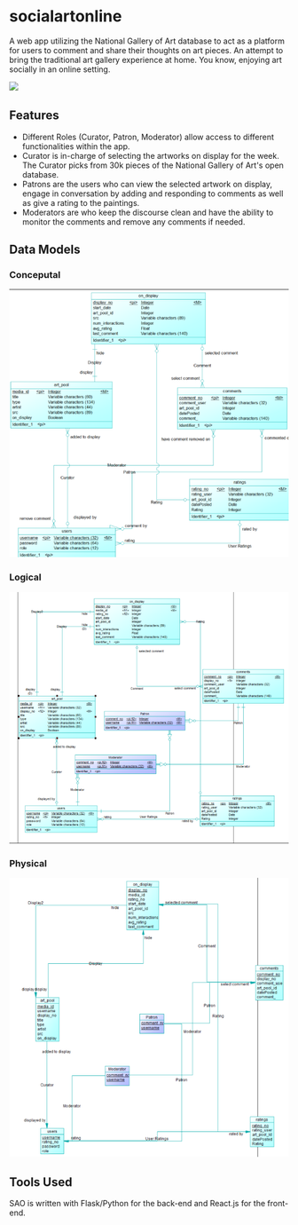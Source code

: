 # socialartonline

A web app utilizing the National Gallery of Art database to act as a platform for users to comment and share their thoughts on art pieces. An attempt to bring the traditional art gallery experience at home. You know, enjoying art socially in an online setting.

![](https://clickamericana.com/wp-content/uploads/Museum-scene-Ferris-Buellers-Day-Off-1986.jpg)

## Features

- Different Roles (Curator, Patron, Moderator) allow access to different functionalities within the app.
- Curator is in-charge of selecting the artworks on display for the week. The Curator picks from 30k pieces of the National Gallery of Art's open database.
- Patrons are the users who can view the selected artwork on display, engage in conversation by adding and responding to comments as well as give a rating to the paintings.
- Moderators are who keep the discourse clean and have the ability to monitor the comments and remove any comments if needed.

## Data Models

### Conceputal
![](/images/Conceptual.png?raw=true)

### Logical
![](/images/Logical.png?raw=true)

### Physical
![](/images/Physical.png?raw=true)

## Tools Used

SAO is written with Flask/Python for the back-end and React.js for the front-end.
